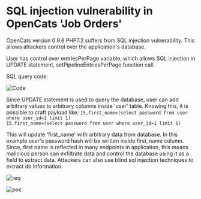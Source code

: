 
# SQL injection vulnerability in OpenCats 'Job Orders'

OpenCats version 0.9.6 PHP7.2 suffers from SQL injection vulnerability.
This allows attackers control over the application's database.

User has control over entriesPerPage variable, which allows SQL injection in UPDATE statement, setPipelineEntriesPerPage function call.

SQL query code:

![Code](https://user-images.githubusercontent.com/57464251/192616786-d77f2f1a-a944-442b-a0a1-9bfeb45aea02.png)

Since UPDATE statement is used to query the database, user can add arbitrary values to arbitrary columns inside 'user' table.
Knowing this, it is possible to craft payload like:
`15,first_name=(select password from user where user_id=1 limit 1)`  
`15,first_name=(select password from user where user_id=1 limit 1)` 

This will update 'first_name' with arbitrary data from database. In this example user's password hash will be written inside first_name column.
Since, first name is reflected in many endpoints in application, this means malicious person can exfiltrate data and control the database using it as a field to extract data. Attackers can also use blind sql injection techniques to extract db information.

![req](https://user-images.githubusercontent.com/57464251/192617442-b2d25b34-0fa4-4493-9bd6-7c59eb6411bc.png)

![poc](https://user-images.githubusercontent.com/57464251/192617758-e6912c3f-f7b5-40e9-b4cc-2d49a6f8d5cf.png)
